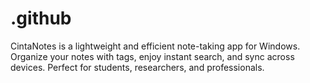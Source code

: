 # .github
CintaNotes is a lightweight and efficient note-taking app for Windows. Organize your notes with tags, enjoy instant search, and sync across devices. Perfect for students, researchers, and professionals.
